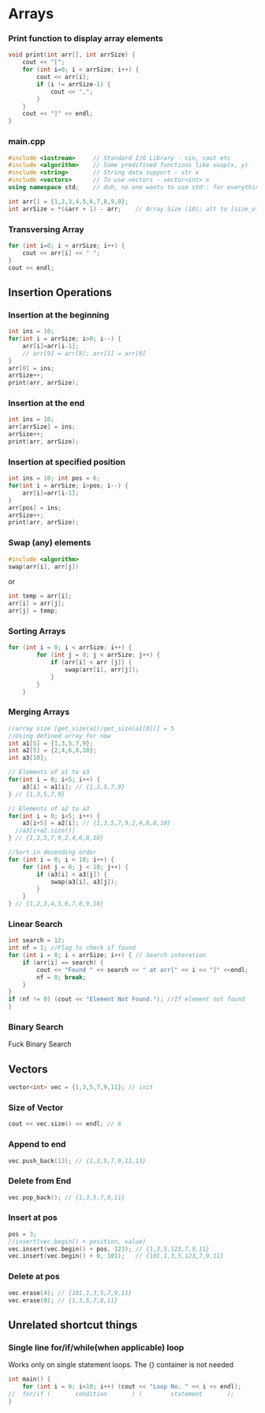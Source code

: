 # Arrays

### Print function to display array elements
```cpp
void print(int arr[], int arrSize) {
    cout << "[";
    for (int i=0; i < arrSize; i++) {
        cout << arr[i];
        if (i != arrSize-1) {
            cout << ",";
        }
    }
    cout << "]" << endl;
}
```
### main.cpp
```cpp
#include <iostream>     // Standard I/O Library - cin, cout etc
#include <algorithm>    // Some predifined functions like swap(x, y)
#include <string>       // String data support - str x
#include <vectors>      // To use vectors - vector<int> x
using namespace std;    // duh, no one wants to use std:: for everything smh

int arr[] = {1,2,3,4,5,6,7,8,9,0};  
int arrSize = *(&arr + 1) - arr;    // Array Size (10); alt to [size_of(arr)/size_of(arr[0])] 
```
### Transversing Array
```cpp
for (int i=0; i < arrSize; i++) {
    cout << arr[i] << " ";
}
cout << endl;
```
## Insertion Operations
### Insertion at the beginning
```cpp
int ins = 10;
for(int i = arrSize; i>0; i--) {
    arr[i]=arr[i-1]; 
    // arr[9] = arr[8]; arr[1] = arr[0]
}
arr[0] = ins;
arrSize++;
print(arr, arrSize);
```
### Insertion at the end
```cpp
int ins = 10;
arr[arrSize] = ins;
arrSize++;
print(arr, arrSize);
```
### Insertion at specified position
```cpp
int ins = 10; int pos = 6;
for(int i = arrSize; i>pos; i--) {
    arr[i]=arr[i-1];
}
arr[pos] = ins;
arrSize++;
print(arr, arrSize);
```
### Swap (any) elements
```cpp
#include <algorithm>
swap(arr[i], arr[j]) 
```
or
```cpp
int temp = arr[i];
arr[i] = arr[j];
arr[j] = temp;
```


### Sorting Arrays
```cpp
for (int i = 0; i < arrSize; i++) {
        for (int j = 0; j < arrSize; j++) {
            if (arr[i] < arr [j]) {
                swap(arr[i], arr[j]);
            }
        }
    }
```

### Merging Arrays
```cpp
//array size [get_size(a1)/get_size(a1[0])] = 5
//Using defined array for now
int a1[5] = {1,3,5,7,9};
int a2[5] = {2,4,6,8,10};
int a3[10];

// Elements of a1 to a3
for(int i = 0; i<5; i++) { 
    a3[i] = a1[i]; // {1,3,5,7,9}
} // {1,3,5,7,9}

// Elements of a2 to a3
for(int i = 0; i<5; i++) {
    a3[i+5] = a2[i]; // {1,3,5,7,9,2,4,6,8,10}
  //a3[i+a2.size()]
} // {1,3,5,7,9,2,4,6,8,10}

//Sort in decending order
for (int i = 0; i < 10; i++) {
    for (int j = 0; j < 10; j++) {        
        if (a3[i] < a3[j]) {
            swap(a3[i], a3[j]);
        }
    }
} // {1,2,3,4,5,6,7,8,9,10}
```
### Linear Search
```cpp
int search = 12;
int nf = 1; //Flag to check if found
for (int i = 0; i < arrSize; i++) { // Search interation
    if (arr[i] == search) {
        cout << "Found " << search << " at arr[" << i << "]" <<endl;
        nf = 0; break;  
    }
}
if (nf != 0) (cout << "Element Not Found."); //If element not found
}
```

### Binary Search
Fuck Binary Search













## Vectors
```cpp
vector<int> vec = {1,3,5,7,9,11}; // init
```
### Size of Vector
```cpp
cout << vec.size() << endl; // 6
```
### Append to end
```cpp
vec.push_back(13); // {1,3,5,7,9,11,13}
```
### Delete from End
```cpp
vec.pop_back(); // {1,3,5,7,9,11}
```
### Insert at pos
```cpp    
pos = 3;
//insert(vec.begin() + position, value)
vec.insert(vec.begin() + pos, 123); // {1,3,5,123,7,9,11}
vec.insert(vec.begin() + 0, 101);   // {101,1,3,5,123,7,9,11}
```
### Delete at pos
```cpp
vec.erase(4); // {101,1,3,5,7,9,11}
vec.erase(0); // {1,3,5,7,9,11}
```
## Unrelated shortcut things
### Single line for/if/while(when applicable) loop
Works only on single statement loops. The {} container is not needed
```cpp
int main() {
    for (int i = 0; i<10; i++) (cout << "Loop No. " << i << endl);
//  for/if (       condition       ) (        statement       );
}
```
